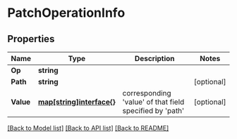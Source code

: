# PatchOperationInfo

## Properties
Name | Type | Description | Notes
------------ | ------------- | ------------- | -------------
**Op** | **string** |  | 
**Path** | **string** |  | [optional] 
**Value** | [**map[string]interface{}**](map[string]interface{}.md) | corresponding &#39;value&#39; of that field specified by &#39;path&#39; | [optional] 

[[Back to Model list]](../README.md#documentation-for-models) [[Back to API list]](../README.md#documentation-for-api-endpoints) [[Back to README]](../README.md)


